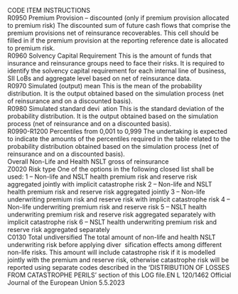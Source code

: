  
CODE  ITEM  INSTRUCTIONS  
R0950  Premium Provision – 
discounted (only if 
premium provision 
allocated to premium 
risk)  The discounted sum of future cash flows that comprise the premium provisions net of 
reinsurance recoverables. This cell should be filled in if the premium provision at the 
reporting reference date is allocated to premium risk.  
R0960  Solvency Capital 
Requirement  This is the amount of funds that insurance and reinsurance groups need to face their 
risks. It is required to identify the solvency capital requirement for each internal line of 
business, SII LoBs and aggregate level based on net of reinsurance data.  
R0970  Simulated (output) mean  This is the mean of the probability distribution. It is the output obtained based on the 
simulation process (net of reinsurance and on a discounted basis).  
R0980  Simulated standard devi ­
ation  This is the standard deviation of the probability distribution. It is the output obtained 
based on the simulation process (net of reinsurance and on a discounted basis).  
R0990-R1200  Percentiles from 0,001 to 
0,999  The undertaking is expected to indicate the amounts of the percentiles required in the 
table related to the probability distribution obtained based on the simulation process 
(net of reinsurance and on a discounted basis).  
Overall Non-Life and Health NSLT gross of reinsurance  
Z0020  Risk type  One of the options in the following closed list shall be used: 
1 – Non-life and NSLT health premium risk and reserve risk aggregated jointly with 
implicit catastrophe risk 
2 – Non-life and NSLT health premium risk and reserve risk aggregated jointly 
3 – Non-life underwriting premium risk and reserve risk with implicit catastrophe risk 
4 – Non-life underwriting premium risk and reserve risk 
5 – NSLT health underwriting premium risk and reserve risk aggregated separately with 
implicit catastrophe risk 
6 – NSLT health underwriting premium risk and reserve risk aggregated separately  
C0130  Total undiversified  The total amount of non-life and health NSLT underwriting risk before applying diver ­
sification effects among different non-life risks. This amount will include catastrophe 
risk if it is modelled jointly with the premium and reserve risk, otherwise catastrophe 
risk will be reported using separate codes described in the ‘DISTRIBUTION OF LOSSES 
FROM CATASTROPHE PERILS’ section of this LOG file.EN  L 120/1462 Official Journal of the European Union 5.5.2023